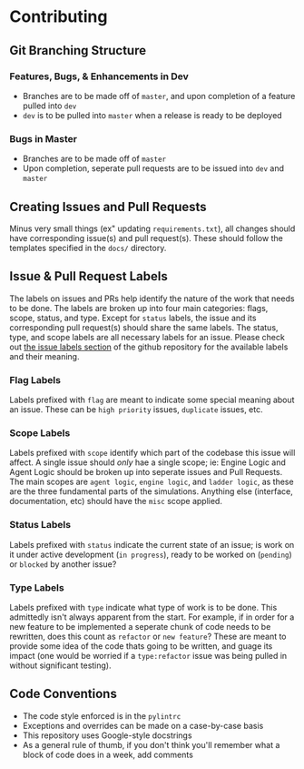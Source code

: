 # Contributing

## Git Branching Structure
### Features, Bugs, & Enhancements in Dev
- Branches are to be made off of `master`, and upon completion of a feature pulled into `dev`
- `dev` is to be pulled into `master` when a release is ready to be deployed
### Bugs in Master
- Branches are to be made off of `master`
- Upon completion, seperate pull requests are to be issued into `dev` and `master`

## Creating Issues and Pull Requests
Minus very small things (ex" updating `requirements.txt`), all changes should have corresponding issue(s) and pull request(s). These should follow the templates specified in the `docs/` directory.

## Issue & Pull Request Labels
The labels on issues and PRs help identify the nature of the work that needs to be done. The labels are broken up into four main categories: flags, scope, status, and type. Except for `status` labels, the issue and its corresponding pull request(s) should share the same labels. The status, type, and scope labels are all necessary labels for an issue. Please check out [the issue labels section](https://github.com/aturfah/cmplxsys530-final/labels) of the github repository for the available labels and their meaning.

### Flag Labels
Labels prefixed with `flag` are meant to indicate some special meaning about an issue. These can be `high priority` issues, `duplicate` issues, etc. 

### Scope Labels
Labels prefixed with `scope` identify which part of the codebase this issue will affect. A single issue should _only_ hae a single scope; ie: Engine Logic and Agent Logic should be broken up into seperate issues and Pull Requests. The main scopes are `agent logic`, `engine logic`, and `ladder logic`, as these are the three fundamental parts of the simulations. Anything else (interface, documentation, etc) should have the `misc` scope applied.

### Status Labels
Labels prefixed with `status` indicate the current state of an issue; is work on it under active development (`in progress`), ready to be worked on (`pending`) or `blocked` by another issue?

### Type Labels
Labels prefixed with `type` indicate what type of work is to be done. This admittedly isn't always apparent from the start. For example, if in order for a new feature to be implemented a seperate chunk of code needs to be rewritten, does this count as `refactor` or `new feature`? These are meant to provide some idea of the code thats going to be written, and guage its impact (one would be worried if a `type:refactor` issue was being pulled in without significant testing).

## Code Conventions
- The code style enforced is in the `pylintrc`
- Exceptions and overrides can be made on a case-by-case basis
- This repository uses Google-style docstrings
- As a general rule of thumb, if you don't think you'll remember what a block of code does in a week, add comments
